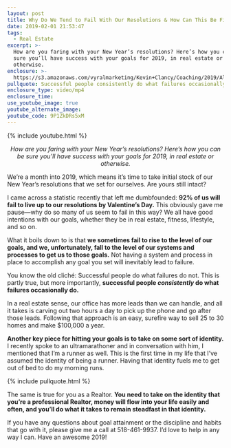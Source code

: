 ```yaml
---
layout: post
title: Why Do We Tend to Fail With Our Resolutions & How Can This Be Fixed?
date: 2019-02-01 21:53:47
tags:
  - Real Estate
excerpt: >-
  How are you faring with your New Year’s resolutions? Here’s how you can be
  sure you’ll have success with your goals for 2019, in real estate or
  otherwise.
enclosure: >-
  https://s3.amazonaws.com/vyralmarketing/Kevin+Clancy/Coaching/2019/Albany+Real+Estate+Agent-+Why+Do+We+Fail+With+Our+Resolutions_.mp4
pullquote: Successful people consistently do what failures occasionally do.
enclosure_type: video/mp4
enclosure_time:
use_youtube_image: true
youtube_alternate_image:
youtube_code: 9P1ZkDRs5xM
---
```


{% include youtube.html %}

<p style="text-align: center;"><em>How are you faring with your New Year’s resolutions? Here’s how you can be sure you’ll have success with your goals for 2019, in real estate or otherwise.</em></p>

We’re a month into 2019, which means it’s time to take initial stock of our New Year’s resolutions that we set for ourselves. Are yours still intact?&nbsp;

I came across a statistic recently that left me dumbfounded: **92% of us will fail to live up to our resolutions by Valentine’s Day.** This obviously gave me pause—why do so many of us seem to fail in this way? We all have good intentions with our goals, whether they be in real estate, fitness, lifestyle, and so on.&nbsp;

What it boils down to is that **we sometimes fail to rise to the level of our goals, and we, unfortunately, fall to the level of our systems and processes to get us to those goals.** Not having a system and process in place to accomplish any goal you set will inevitably lead to failure.&nbsp;

You know the old clich&eacute;: Successful people do what failures do not. This is partly true, but more importantly, **successful people *consistently* do what failures occasionally do.&nbsp;**

In a real estate sense, our office has more leads than we can handle, and all it takes is carving out two hours a day to pick up the phone and go after those leads. Following that approach is an easy, surefire way to sell 25 to 30 homes and make $100,000 a year. &nbsp;

**Another key piece for hitting your goals is to take on some sort of identity.** I recently spoke to an ultramarathoner and in conversation with him, I mentioned that I’m a runner as well. This is the first time in my life that I’ve assumed the identity of being a runner. Having that identity fuels me to get out of bed to do my morning runs.

{% include pullquote.html %}

The same is true for you as a Realtor. **You need to take on the identity that you’re a professional Realtor, money will flow into your life easily and often, and you’ll do what it takes to remain steadfast in that identity.** &nbsp;

If you have any questions about goal attainment or the discipline and habits that go with it, please give me a call at 518-461-9937. I’d love to help in any way I can. Have an awesome 2019!